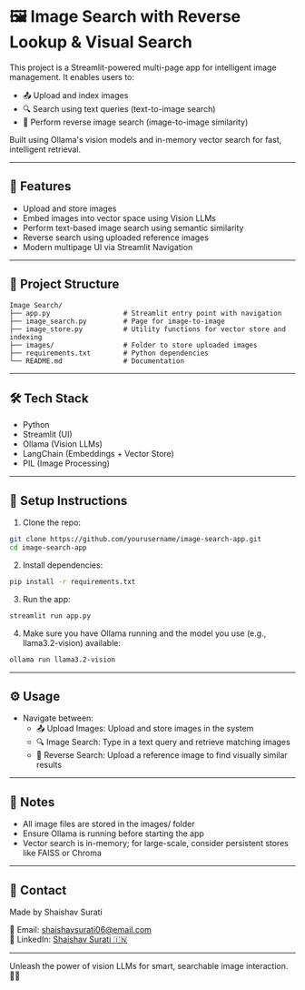 # 🖼️ Image Search with Reverse Lookup & Visual Search

This project is a Streamlit-powered multi-page app for intelligent image management. It enables users to:

- 📤 Upload and index images
- 🔍 Search using text queries (text-to-image search)
- 🔁 Perform reverse image search (image-to-image similarity)

Built using Ollama's vision models and in-memory vector search for fast, intelligent retrieval.

---

## 🚀 Features

- Upload and store images
- Embed images into vector space using Vision LLMs
- Perform text-based image search using semantic similarity
- Reverse search using uploaded reference images
- Modern multipage UI via Streamlit Navigation

---

## 📁 Project Structure

```
Image Search/
├── app.py                  # Streamlit entry point with navigation  
├── image_search.py         # Page for image-to-image 
├── image_store.py          # Utility functions for vector store and indexing
├── images/                 # Folder to store uploaded images
├── requirements.txt        # Python dependencies
└── README.md               # Documentation
```

---

## 🛠️ Tech Stack

- Python
- Streamlit (UI)
- Ollama (Vision LLMs)
- LangChain (Embeddings + Vector Store)
- PIL (Image Processing)

---

## 🔧 Setup Instructions

1. Clone the repo:

```bash
git clone https://github.com/yourusername/image-search-app.git
cd image-search-app
```

2. Install dependencies:

```bash
pip install -r requirements.txt
```

3. Run the app:

```bash
streamlit run app.py
```

4. Make sure you have Ollama running and the model you use (e.g., llama3.2-vision) available:

```bash
ollama run llama3.2-vision
```

---

## ⚙️ Usage

- Navigate between:
  - 📤 Upload Images: Upload and store images in the system
  - 🔍 Image Search: Type in a text query and retrieve matching images
  - 🔁 Reverse Search: Upload a reference image to find visually similar results

---

## 📌 Notes

- All image files are stored in the images/ folder
- Ensure Ollama is running before starting the app
- Vector search is in-memory; for large-scale, consider persistent stores like FAISS or Chroma

---

## 📧 Contact

Made by Shaishav Surati

📨 Email: shaishavsurati06@email.com  
🔗 LinkedIn: [Shaishav Surati 🇮🇳](https://linkedin.com/in/shaishavsurati)

---

Unleash the power of vision LLMs for smart, searchable image interaction. 📸🧠